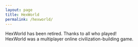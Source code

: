 ```yaml
---
layout: page
title: HexWorld
permalink: /hexworld/
---
```

HexWorld has been retired. Thanks to all who played!  
HexWorld was a multiplayer online civilization-building game.
